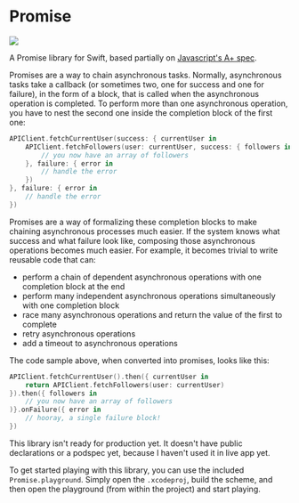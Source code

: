 # Promise

![](https://api.travis-ci.org/khanlou/Promise.svg)

A Promise library for Swift, based partially on [Javascript's A+ spec](https://promisesaplus.com/).

Promises are a way to chain asynchronous tasks. Normally, asynchronous tasks take a callback (or sometimes two, one for success and one for failure), in the form of a block, that is called when the asynchronous operation is completed. To perform more than one asynchronous operation, you have to nest the second one inside the completion block of the first one:

```swift
APIClient.fetchCurrentUser(success: { currentUser in
    APIClient.fetchFollowers(user: currentUser, success: { followers in
        // you now have an array of followers
    }, failure: { error in
        // handle the error
    })
}, failure: { error in
    // handle the error
})
```

Promises are a way of formalizing these completion blocks to make chaining asynchronous processes much easier. If the system knows what success and what failure look like, composing those asynchronous operations becomes much easier.  For example, it becomes trivial to write reusable code that can:

* perform a chain of dependent asynchronous operations with one completion block at the end
* perform many independent asynchronous operations simultaneously with one completion block
* race many asynchronous operations and return the value of the first to complete
* retry asynchronous operations
* add a timeout to asynchronous operations

The code sample above, when converted into promises, looks like this:

```swift
APIClient.fetchCurrentUser().then({ currentUser in
    return APIClient.fetchFollowers(user: currentUser)
}).then({ followers in
    // you now have an array of followers
)}.onFailure({ error in
    // hooray, a single failure block!
})
```

This library isn't ready for production yet.  It doesn't have public declarations or a podspec yet, because I haven't used it in live app yet.

To get started playing with this library, you can use the included `Promise.playground`.  Simply open the `.xcodeproj`, build the scheme, and then open the playground (from within the project) and start playing.

